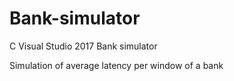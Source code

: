 # Bank-simulator
C Visual Studio 2017 Bank simulator

Simulation of average latency per window of a bank
